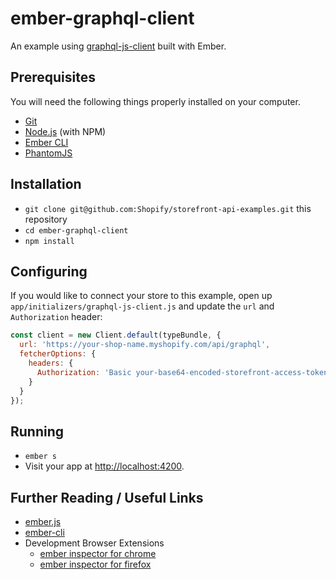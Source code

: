 # ember-graphql-client

An example using [graphql-js-client](https://github.com/Shopify/graphql-js-client) built with Ember.

## Prerequisites

You will need the following things properly installed on your computer.

* [Git](https://git-scm.com/)
* [Node.js](https://nodejs.org/) (with NPM)
* [Ember CLI](https://ember-cli.com/)
* [PhantomJS](http://phantomjs.org/)

## Installation

* `git clone git@github.com:Shopify/storefront-api-examples.git` this repository
* `cd ember-graphql-client`
* `npm install`

## Configuring

If you would like to connect your store to this example, open up `app/initializers/graphql-js-client.js` and update the `url` and `Authorization` header:
```js
const client = new Client.default(typeBundle, {
  url: 'https://your-shop-name.myshopify.com/api/graphql',
  fetcherOptions: {
    headers: {
      Authorization: 'Basic your-base64-encoded-storefront-access-token'
    }
  }
});
```

## Running

* `ember s`
* Visit your app at [http://localhost:4200](http://localhost:4200).

## Further Reading / Useful Links

* [ember.js](http://emberjs.com/)
* [ember-cli](https://ember-cli.com/)
* Development Browser Extensions
  * [ember inspector for chrome](https://chrome.google.com/webstore/detail/ember-inspector/bmdblncegkenkacieihfhpjfppoconhi)
  * [ember inspector for firefox](https://addons.mozilla.org/en-US/firefox/addon/ember-inspector/)

